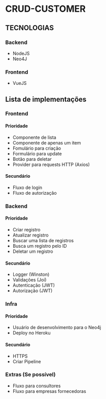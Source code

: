 # CRUD-CUSTOMER

## TECNOLOGIAS

### Backend

* NodeJS
* Neo4J

### Frontend

* VueJS

## Lista de implementações

### Frontend

#### Prioridade

* Componente de lista
* Componente de apenas um item
* Fomulário para criação
* Formulário para update
* Botão para deletar
* Provider para requests HTTP (Axios)

#### Secundário

* Fluxo de login
* Fluxo de autorização

### Backend

#### Prioridade

* Criar registro
* Atualizar registro
* Buscar uma lista de registros
* Busca um registro pelo ID
* Deletar um registro

#### Secundário

* Logger (Winston)
* Validações (Joi)
* Autenticação (JWT)
* Autorização (JWT)

### Infra

#### Prioridade

* Usuário de desenvolvimento para o Neo4j
* Deploy no Heroku

#### Secundário

* HTTPS
* Criar Pipeline

### Extras (Se possível)

* Fluxo para consultores
* Fluxo para empresas fornecedoras
